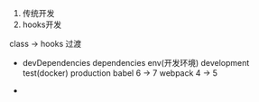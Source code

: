1. 传统开发
2. hooks开发


class -> hooks 过渡
- devDependencies  dependencies
env(开发环境) development  test(docker) production
babel 6 -> 7
webpack 4 -> 5

- 